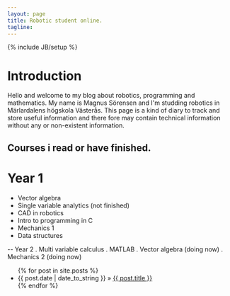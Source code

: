 ```yaml
---
layout: page
title: Robotic student online.
tagline:
---
```

{% include JB/setup %}

# Introduction
Hello and welcome to my blog about robotics, programming and mathematics.
My name is Magnus Sörensen and I'm studding robotics in Märlardalens högskola
Västerås. This page is a kind of diary to track and store useful information
and there fore may contain technical information without any or non-existent
information.

## Courses i read or have finished.
# Year 1
<ul>
    <li> Vector algebra </li>
    <li> Single variable analytics (not finished)</li>
    <li> CAD in robotics</li>
    <li> Intro to programming in C</li>
    <li>Mechanics 1</li>
    <li> Data structures</li>
</ul>
-- Year 2
. Multi variable calculus
. MATLAB
. Vector algebra (doing now)
. Mechanics 2 (doing now)


<ul class="posts">
  {% for post in site.posts %}
    <li><span>{{ post.date | date_to_string }}</span> &raquo; <a href="{{ BASE_PATH }}{{ post.url }}">{{ post.title }}</a></li>
  {% endfor %}
</ul>


